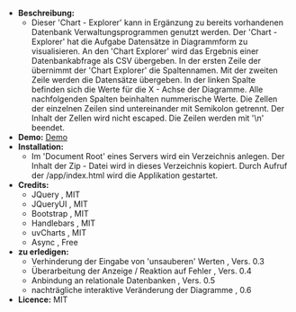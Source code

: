 + **Beschreibung:**
  + Dieser 'Chart - Explorer' kann in Ergänzung zu bereits vorhandenen Datenbank Verwaltungsprogrammen genutzt werden.
Der 'Chart - Explorer' hat die Aufgabe Datensätze in Diagrammform zu visualisieren.
An den 'Chart Explorer' wird das Ergebnis einer Datenbankabfrage als CSV übergeben.
In der ersten Zeile der übernimmt der 'Chart Explorer' die Spaltennamen.
Mit der zweiten Zeile werden die Datensätze übergeben. In der linken Spalte befinden sich die Werte für die X - Achse der Diagramme.
Alle nachfolgenden Spalten beinhalten nummerische Werte. Die Zellen der einzelnen Zeilen sind untereinander mit Semikolon getrennt.
Der Inhalt der Zellen wird nicht escaped.
Die Zeilen werden mit '\n' beendet.
+ **Demo:** <a href="http.//chart-explorer.stephankrauss.de">Demo</a>
+ **Installation:**
  + Im 'Document Root' eines Servers wird ein Verzeichnis anlegen. Der Inhalt der Zip - Datei  wird in dieses Verzeichnis kopiert. Durch Aufruf der /app/index.html wird die Applikation gestartet.
+ **Credits:**
  + JQuery , MIT
  + JQueryUI , MIT
  + Bootstrap , MIT
  + Handlebars , MIT
  + uvCharts , MIT
  + Async , Free
+ **zu erledigen:**
  + Verhinderung der Eingabe von 'unsauberen' Werten , Vers. 0.3
  + Überarbeitung der Anzeige / Reaktion auf Fehler , Vers. 0.4
  + Anbindung an relationale Datenbanken , Vers. 0.5
  + nachträgliche interaktive Veränderung der Diagramme , 0.6
+ **Licence:** MIT
